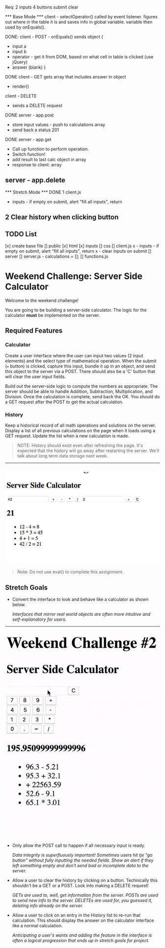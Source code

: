 Req:
2 inputs
4 buttons
submit
clear

*** Base Mode ***
client - selectOperator()
called by event listener.
figures out where in the table it is and saves info in global variable.
variable then used by onEquals().

DONE: client - POST - onEquals()
sends object {
- input a
- input b
- operator - get it from DOM, based on what cell in table is clicked (use jQuery)
- answer (blank)
}

DONE client - GET
gets array that includes answer in object
- render()

client - DELETE
- sends a DELETE request

DONE server - app.post
- store input values - push to calculations array
- send back a status 201

DONE server - app.get
- Call up function to perform operation.
- Switch function!
- add result to last calc object in array
- response to client: array

server - app.delete
- 

*** Stretch Mode ***
DONE 1
client.js
 - inputs - if empty on submit, alert "fill all inputs", return

2
Clear history when clicking button
- 

## TODO List

[x] create base file
[] public
  [x] html 
    [x] inputs
  [] css
  [] client.js
    x - inputs - if empty on submit, alert "fill all inputs", return
    x - clear inputs on submit
[] server
  [] server.js
    - calculations = [];
  [] functions.js












# Weekend Challenge: Server Side Calculator

Welcome to the weekend challenge!

You are going to be building a server-side calculator. The logic for the calculator **must** be implemented on the server. 

## Required Features

### Calculator

Create a user interface where the user can input two values (2 input elements) and the select type of mathematical operation. When the submit (`=` button) is clicked, capture this input, bundle it up in an object, and send this object to the server via a POST. There should also be a 'C' button that will clear the user input fields.

Build out the server-side logic to compute the numbers as appropriate. The server should be able to handle Addition, Subtraction, Multiplication, and Division. Once the calculation is complete, send back the OK. You should do a GET request after the POST to get the actual calculation.

### History

Keep a historical record of all math operations and solutions on the server. Display a list of all previous calculations on the page when it loads using a GET request. Update the list when a new calculation is made.

> NOTE: History should exist even after refreshing the page. It's expected that the history will go away after restarting the server. We'll talk about long term data storage next week.

---
![base mode interface](images/baseMode.png)
---

> Note: Do not use eval() to complete this assignment.

## Stretch Goals

- Convert the interface to look and behave like a calculator as shown below.

  *Interfaces that mirror real world objects are often more intuitive and self-explanatory for users.*

---
![calculator interface](images/stretchGoal_interface.gif)
---

- Only allow the POST call to happen if all necessary input is ready.

  *Data integrity is superfluously important! Sometimes users hit tje "go button" without fully inputting the needed fields. Show an alert if they left something empty and don't send bad or incomplete data to the server.*

- Allow a user to clear the history by clicking on a button. Technically this shouldn't be a GET or a POST. Look into making a DELETE request!

  *GETs are used to, well, get information from the server. POSTs are used to send new info to the server. DELETEs are used for, you guessed it, deleting info already on the server.*

- Allow a user to click on an entry in the History list to re-run that calculation. This should display the answer on the calculator interface like a normal calculation.

  *Anticipating a user's wants and adding the feature in the interface is often a logical progression that ends up in stretch goals for project.*

